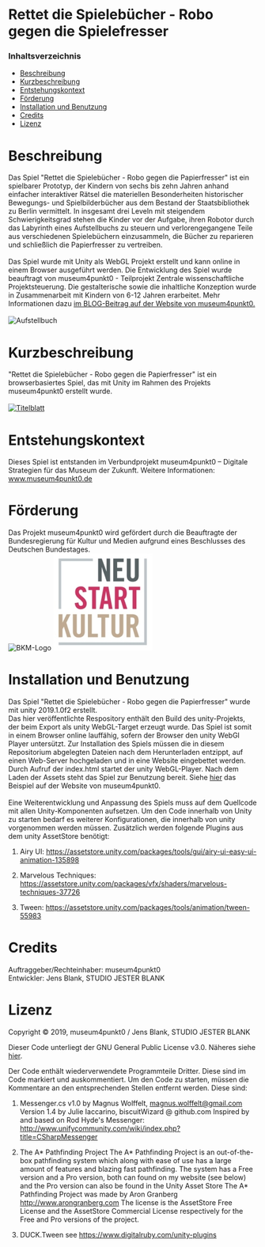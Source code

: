 # Rettet die Spielebücher - Robo gegen die Spielefresser

### Inhaltsverzeichnis

- [Beschreibung](#Beschreibung)
- [Kurzbeschreibung](#Kurzbeschreibung)
- [Entstehungskontext](#Entstehungskontext)
- [Förderung](#Förderung)
- [Installation und Benutzung](#Installation-und-Benutzung)
- [Credits](#Credits)
- [Lizenz](#Lizenz)


# Beschreibung
Das Spiel "Rettet die Spielebücher - Robo gegen die Papierfresser" ist ein spielbarer Prototyp, der Kindern von sechs bis zehn Jahren anhand einfacher interaktiver Rätsel die materiellen Besonderheiten historischer Bewegungs- und Spielbilderbücher aus dem Bestand der Staatsbibliothek zu Berlin vermittelt. In insgesamt drei Leveln mit steigendem Schwierigkeitsgrad stehen die Kinder vor der Aufgabe, ihren Robotor durch das Labyrinth eines Aufstellbuchs zu steuern und verlorengegangene Teile aus verschiedenen Spielebüchern einzusammeln, die Bücher zu reparieren und schließlich die Papierfresser zu vertreiben. </br></br>
Das Spiel wurde mit Unity als WebGL Projekt erstellt und kann online in einem Browser ausgeführt werden. Die Entwicklung des Spiel wurde beauftragt von museum4punkt0 - Teilprojekt Zentrale wissenschaftliche Projektsteuerung. Die gestalterische sowie die inhaltliche Konzeption wurde in Zusammenarbeit mit Kindern von 6-12 Jahren erarbeitet. Mehr Informationen dazu  [im BLOG-Beitrag auf der Website von museum4punkt0.](https://www.museum4punkt0.de/ein-browsergame-entsteht-kinder-als-expertinnen-jury-einbinden/)</br></br>
![Aufstellbuch](https://github.com/museum4punkt0/images/blob/main/Z_Bewegungsbuch_Meggendorfer_Foto_SPK_Faulstich_ds100-1600x900.jpg)

# Kurzbeschreibung
"Rettet die Spielebücher - Robo gegen die Papierfresser" ist ein browserbasiertes Spiel, das mit Unity im Rahmen des Projekts museum4punkt0 erstellt wurde. </br></br>
[![Titelblatt](https://github.com/museum4punkt0/images/blob/main/Titelblatt_Papierfresser_Sprechblase_bunt.jpg)](https://www.museum4punkt0.de/browsergame/)

# Entstehungskontext
Dieses Spiel ist entstanden im Verbundprojekt museum4punkt0 – Digitale Strategien für das Museum der Zukunft.
Weitere Informationen: www.museum4punkt0.de

# Förderung
Das Projekt museum4punkt0 wird gefördert durch die Beauftragte der Bundesregierung für
Kultur und Medien aufgrund eines Beschlusses des Deutschen Bundestages. </br>
![BKM-Logo](https://github.com/museum4punkt0/images/blob/2c46af6cb625a2560f39b01ecb8c4c360733811c/BKM_Fz_2017_Web_de.gif)
![NeustartKultur](https://github.com/museum4punkt0/media_storage/blob/fb07cc99f61113b7a13d5ebdf450445ac45dda1b/BKM_Neustart_Kultur_Wortmarke_pos_RGB_RZ_web.jpg)

# Installation und Benutzung
Das Spiel "Rettet die Spielebücher - Robo gegen die Papierfresser" wurde mit unity 2019.1.0f2 erstellt.</br>
Das hier veröffentlichte Respository enthält den Build des unity-Projekts, der beim Export als unity WebGL-Target erzeugt wurde. Das Spiel ist somit in einem  Browser online lauffähig, sofern der Browser den unity WebGl Player untersützt. Zur Installation des Spiels müssen die in diesem Repositorium abgelegten Dateien nach dem Herunterladen entzippt,  auf einen Web-Server hochgeladen und in eine Website eingebettet werden. Durch Aufruf der index.html startet der unity WebGL-Player. Nach dem Laden der Assets steht das Spiel zur Benutzung bereit. Siehe [hier](https://www.museum4punkt0.de/browsergame/) das Beispiel auf der Website von museum4punkt0.     </br></br>
Eine Weiterentwicklung und Anpassung des Spiels muss auf dem Quellcode mit allen Unity-Komponenten aufsetzen. Um den Code innerhalb von Unity zu starten bedarf es weiterer Konfigurationen, die innerhalb von unity vorgenommen werden müssen. Zusätzlich werden folgende Plugins aus dem unity AssetStore benötigt:

1. Airy UI: https://assetstore.unity.com/packages/tools/gui/airy-ui-easy-ui-animation-135898

2. Marvelous Techniques: https://assetstore.unity.com/packages/vfx/shaders/marvelous-techniques-37726

3. Tween: https://assetstore.unity.com/packages/tools/animation/tween-55983

# Credits
Auftraggeber/Rechteinhaber: museum4punkt0 </br>
Entwickler: Jens Blank, STUDIO JESTER BLANK


# Lizenz

Copyright © 2019, museum4punkt0 / Jens Blank, STUDIO JESTER BLANK

Dieser Code unterliegt der GNU General Public License v3.0. Näheres siehe [hier](https://github.com/museum4punkt0/Rettet-die-Spielebuecher/blob/main/LICENSE). 

Der Code enthält wiederverwendete Programmteile Dritter. Diese sind im Code markiert und auskommentiert. 
Um den Code zu starten, müssen die Kommentare an den entsprechenden Stellen entfernt werden.
Diese sind: 

1. Messenger.cs v1.0 by Magnus Wolffelt, magnus.wolffelt@gmail.com
Version 1.4 by Julie Iaccarino, biscuitWizard @ github.com
Inspired by and based on Rod Hyde's Messenger:
http://www.unifycommunity.com/wiki/index.php?title=CSharpMessenger

2. The A* Pathfinding Project 
The A* Pathfinding Project is an out-of-the-box pathfinding system
which along with ease of use has a large amount of features and blazing fast pathfinding.
The system has a Free version and a Pro version, both can found on my website (see below) and the Pro version can also be found in the Unity Asset Store
The A* Pathfinding Project was made by Aron Granberg
http://www.arongranberg.com
The license is the AssetStore Free License and the AssetStore Commercial License respectively for the Free and Pro versions of the project.

3. DUCK.Tween
see https://www.digitalruby.com/unity-plugins 
